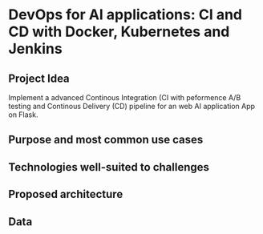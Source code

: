 # DevOps for AI applications: CI and CD with Docker, Kubernetes and Jenkins

## Project Idea 
Implement a advanced Continous Integration (CI with peformence A/B testing and Continous Delivery (CD) pipeline for an web AI application App on Flask.
## Purpose and most common use cases

## Technologies well-suited to challenges

## Proposed architecture

## Data

